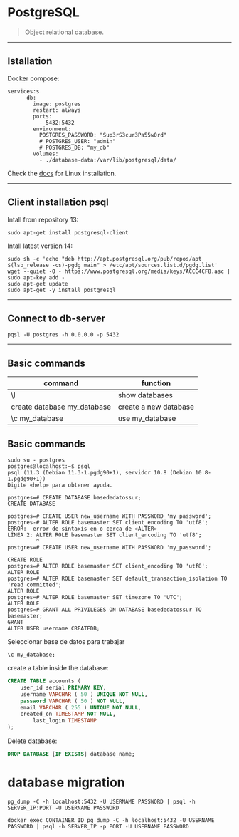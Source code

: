 # PostgreSQL
> Object relational database.

***
## Istallation

Docker compose:
```
services:s
      db:
        image: postgres
        restart: always
        ports: 
          - 5432:5432
        environment:
          POSTGRES_PASSWORD: "Sup3rS3cur3Pa55w0rd"
          # POSTGRES_USER: "admin"
          # POSTGRES_DB: "my_db"
        volumes:
          - ./database-data:/var/lib/postgresql/data/
```

Check the [docs](https://wiki.postgresql.org/wiki/Apt#Documentation) for Linux installation.

***
## Client installation psql

Intall from repository 13:

    sudo apt-get install postgresql-client

 Intall latest version 14:

    sudo sh -c 'echo "deb http://apt.postgresql.org/pub/repos/apt $(lsb_release -cs)-pgdg main" > /etc/apt/sources.list.d/pgdg.list'
    wget --quiet -O - https://www.postgresql.org/media/keys/ACCC4CF8.asc | sudo apt-key add -
    sudo apt-get update
    sudo apt-get -y install postgresql

***
## Connect to db-server

    pqsl -U postgres -h 0.0.0.0 -p 5432

***
## Basic commands

|  command                     |function                |
|---                           |---                     |
| \l                           | show databases         |
| create database my_database  | create a new database  |
| \c my_database               | use my_database        |




## Basic commands

    sudo su - postgres
    postgres@localhost:~$ psql
    psql (11.3 (Debian 11.3-1.pgdg90+1), servidor 10.8 (Debian 10.8-1.pgdg90+1))
    Digite «help» para obtener ayuda.

    postgres=# CREATE DATABASE basededatossur;
    CREATE DATABASE

    postgres=# CREATE USER new_username WITH PASSWORD 'my_password';
    postgres-# ALTER ROLE basemaster SET client_encoding TO 'utf8';
    ERROR:  error de sintaxis en o cerca de «ALTER»
    LÍNEA 2: ALTER ROLE basemaster SET client_encoding TO 'utf8';
             ^
    postgres=# CREATE USER new_username WITH PASSWORD 'my_password';

    CREATE ROLE
    postgres=# ALTER ROLE basemaster SET client_encoding TO 'utf8';
    ALTER ROLE
    postgres=# ALTER ROLE basemaster SET default_transaction_isolation TO 'read committed';
    ALTER ROLE
    postgres=# ALTER ROLE basemaster SET timezone TO 'UTC';
    ALTER ROLE
    postgres=# GRANT ALL PRIVILEGES ON DATABASE basededatossur TO basemaster;
    GRANT
    ALTER USER username CREATEDB;

Seleccionar base de datos para trabajar

```
\c my_database;
```

create a table inside the database:

```sql
CREATE TABLE accounts (
	user_id serial PRIMARY KEY,
	username VARCHAR ( 50 ) UNIQUE NOT NULL,
	password VARCHAR ( 50 ) NOT NULL,
	email VARCHAR ( 255 ) UNIQUE NOT NULL,
	created_on TIMESTAMP NOT NULL,
        last_login TIMESTAMP
);

```


Delete database:
```sql
DROP DATABASE [IF EXISTS] database_name;
```



# database migration

```
pg_dump -C -h localhost:5432 -U USERNAME PASSWORD | psql -h SERVER_IP:PORT -U USERNAME PASSWORD

docker exec CONTAINER_ID pg_dump -C -h localhost:5432 -U USERNAME PASSWORD | psql -h SERVER_IP -p PORT -U USERNAME PASSWORD
```